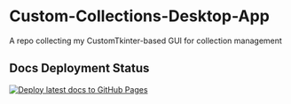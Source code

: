 # Custom-Collections-Desktop-App
A repo collecting my CustomTkinter-based GUI for collection management

## Docs Deployment Status
[![Deploy latest docs to GitHub Pages](https://github.com/EricS0110/Custom-Collections-Desktop-App/actions/workflows/jekyll-gh-pages.yml/badge.svg?branch=main)](https://github.com/EricS0110/Custom-Collections-Desktop-App/actions/workflows/jekyll-gh-pages.yml)